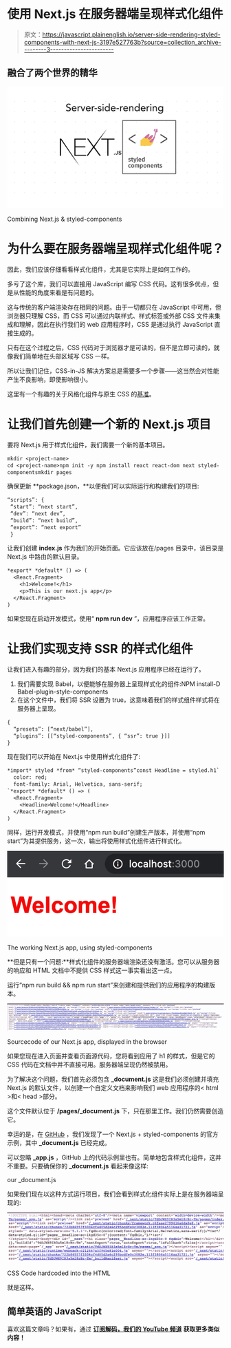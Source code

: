 # 使用 Next.js 在服务器端呈现样式化组件

> 原文：<https://javascript.plainenglish.io/server-side-rendering-styled-components-with-next-js-3197e527763b?source=collection_archive---------3----------------------->

## 融合了两个世界的精华

![](img/f983b096d99417a4ab5846db3c8b9781.png)

Combining Next.js & styled-components

# 为什么要在服务器端呈现样式化组件呢？

因此，我们应该仔细看看样式化组件，尤其是它实际上是如何工作的。

多亏了这个库，我们可以直接用 JavaScript 编写 CSS 代码。这有很多优点，但是从性能的角度来看是有问题的。

这与传统的客户端渲染存在相同的问题。由于一切都只在 JavaScript 中可用，但浏览器只理解 CSS，而 CSS 可以通过内联样式、样式标签或外部 CSS 文件来集成和理解，因此在执行我们的 web 应用程序时，CSS 是通过执行 JavaScript 直接生成的。

只有在这个过程之后，CSS 代码对于浏览器才是可读的，但不是立即可读的，就像我们简单地在头部区域写 CSS 一样。

所以让我们记住，CSS-in-JS 解决方案总是需要多一个步骤——这当然会对性能产生不良影响，即使影响很小。

这里有一个有趣的关于风格化组件与原生 CSS 的[基准](https://blog.primehammer.com/the-performance-of-styled-react-components/)。

# 让我们首先创建一个新的 Next.js 项目

要将 Next.js 用于样式化组件，我们需要一个新的基本项目。

```
mkdir <project-name>
cd <project-name>npm init -y npm install react react-dom next styled-componentsmkdir pages 
```

确保更新 **package.json，**以便我们可以实际运行和构建我们的项目:

```
“scripts”: {
 “start”: “next start”,
 “dev”: “next dev”,
 “build”: “next build”,
 “export”: “next export”
 }
```

让我们创建 **index.js** 作为我们的开始页面。它应该放在/pages 目录中，该目录是 Next.js 中路由的默认目录。

```
*export* *default* () => (
  <React.Fragment>
    <h1>Welcome!</h1>
    <p>This is our next.js app</p>
  </React.Fragment>
)
```

如果您现在启动开发模式，使用“ **npm run dev** ”，应用程序应该工作正常。

# 让我们实现支持 SSR 的样式化组件

让我们进入有趣的部分，因为我们的基本 Next.js 应用程序已经在运行了。

1.  我们需要实现 Babel，以便能够在服务器上呈现样式化的组件:NPM install-D Babel-plugin-style-components
2.  在这个文件中，我们将 SSR 设置为 true，这意味着我们的样式组件样式将在服务器上呈现。

```
{
  “presets”: [“next/babel”],
  “plugins”: [[“styled-components”, { “ssr”: true }]]
}
```

现在我们可以开始在 Next.js 中使用样式化组件了:

```
*import* styled *from* “styled-components”const Headline = styled.h1`
  color: red;
  font-family: Arial, Helvetica, sans-serif;
`*export* *default* () => (
  <React.Fragment>
    <Headline>Welcome!</Headline>
  </React.Fragment>
)
```

同样，运行开发模式，并使用“npm run build”创建生产版本，并使用“npm start”为其提供服务，这一次，输出将使用样式化组件进行样式化。

![](img/9d43ba3ce7aa9aa90d313fcf3f4305ce.png)

The working Next.js app, using styled-components

**但是只有一个问题:**样式化组件的服务器端渲染还没有激活。您可以从服务器的响应和 HTML 文档中不提供 CSS 样式这一事实看出这一点。

运行“npm run build && npm run start”来创建和提供我们的应用程序的构建版本。

![](img/f0634678834743e294b9a85913842f04.png)

Sourcecode of our Next.js app, displayed in the browser

如果您现在进入页面并查看页面源代码，您将看到应用了 h1 的样式，但是它的 CSS 代码在文档中并不直接可用。服务器端呈现仍然被禁用。

为了解决这个问题，我们首先必须包含 **_document.js** 这是我们必须创建并填充 Next.js 的默认文件，以创建一个自定义文档来影响我们 web 应用程序的< html >和< head >部分。

这个文件默认位于 **/pages/_document.js** 下，只在那里工作。我们仍然需要创造它。

幸运的是，在 [GitHub](https://github.com/vercel/next.js/tree/canary/examples/with-styled-components) ，我们发现了一个 Next.js + styled-components 的官方示例，其中 **_document.js** 已经完成。

可以忽略 **_app.js** ，GitHub 上的代码示例里也有。简单地包含样式化组件，这并不重要。只要确保你的 **_document.js** 看起来像这样:

our _document.js

如果我们现在以这种方式运行项目，我们会看到样式化组件实际上是在服务器端呈现的:

![](img/d6c314aec95da118747edef9b4f3246f.png)

CSS Code hardcoded into the HTML

就是这样。

## **简单英语的 JavaScript**

喜欢这篇文章吗？如果有，通过 [**订阅解码，我们的 YouTube 频道**](https://www.youtube.com/channel/UCtipWUghju290NWcn8jhyAw) **获取更多类似内容！**